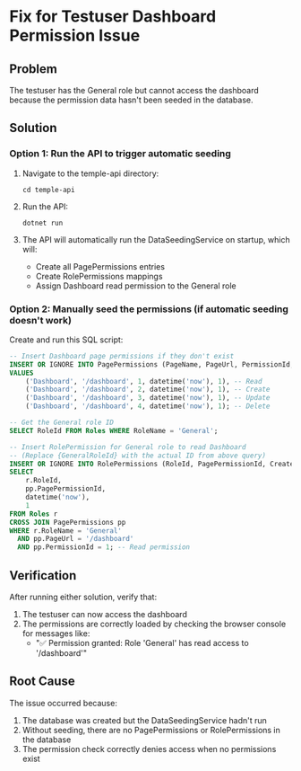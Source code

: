 # Fix for Testuser Dashboard Permission Issue

## Problem
The testuser has the General role but cannot access the dashboard because the permission data hasn't been seeded in the database.

## Solution

### Option 1: Run the API to trigger automatic seeding
1. Navigate to the temple-api directory:
   ```
   cd temple-api
   ```

2. Run the API:
   ```
   dotnet run
   ```

3. The API will automatically run the DataSeedingService on startup, which will:
   - Create all PagePermissions entries
   - Create RolePermissions mappings
   - Assign Dashboard read permission to the General role

### Option 2: Manually seed the permissions (if automatic seeding doesn't work)

Create and run this SQL script:

```sql
-- Insert Dashboard page permissions if they don't exist
INSERT OR IGNORE INTO PagePermissions (PageName, PageUrl, PermissionId, CreatedAt, IsActive)
VALUES 
    ('Dashboard', '/dashboard', 1, datetime('now'), 1), -- Read
    ('Dashboard', '/dashboard', 2, datetime('now'), 1), -- Create
    ('Dashboard', '/dashboard', 3, datetime('now'), 1), -- Update
    ('Dashboard', '/dashboard', 4, datetime('now'), 1); -- Delete

-- Get the General role ID
SELECT RoleId FROM Roles WHERE RoleName = 'General';

-- Insert RolePermission for General role to read Dashboard
-- (Replace {GeneralRoleId} with the actual ID from above query)
INSERT OR IGNORE INTO RolePermissions (RoleId, PagePermissionId, CreatedAt, IsActive)
SELECT 
    r.RoleId,
    pp.PagePermissionId,
    datetime('now'),
    1
FROM Roles r
CROSS JOIN PagePermissions pp
WHERE r.RoleName = 'General' 
  AND pp.PageUrl = '/dashboard'
  AND pp.PermissionId = 1; -- Read permission
```

## Verification

After running either solution, verify that:

1. The testuser can now access the dashboard
2. The permissions are correctly loaded by checking the browser console for messages like:
   - "✅ Permission granted: Role 'General' has read access to '/dashboard'"

## Root Cause

The issue occurred because:
1. The database was created but the DataSeedingService hadn't run
2. Without seeding, there are no PagePermissions or RolePermissions in the database
3. The permission check correctly denies access when no permissions exist
